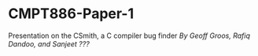 # CMPT886-Paper-1 #
Presentation on the CSmith, a C compiler bug finder
_By Geoff Groos, Rafiq Dandoo, and Sanjeet ???_

